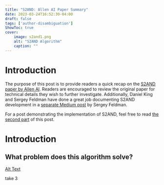 ```yaml
---
title: "S2AND: Allen AI Paper Summary"
date: 2023-03-24T16:52:30-04:00
draft: false
tags: ['author-disambiguation']
ShowToc: true
cover:
    image: s2and1.png
    alt: "S2AND Algorithm"
    caption: ""
---
```


# Introduction
The purpose of this post is to provide readers a quick recap on the [S2AND paper by Allen AI](https://arxiv.org/pdf/2103.07534.pdf). Readers are encouraged to review the original paper for technical details they wish to further investigate. Additionally, Daniel King and Sergey Feldman have done a great job documenting S2AND development in a [separate Medium post](https://blog.allenai.org/s2and-an-improved-author-disambiguation-system-for-semantic-scholar-d09380da30e6) by Sergey Feldman.

For a post demonstrating the implementation of S2AND, feel free to read [the second part](https://google.com) of this post.

# Introduction
## What problem does this algorithm solve?

[Alt Text](/s2and1.png)

take 3
